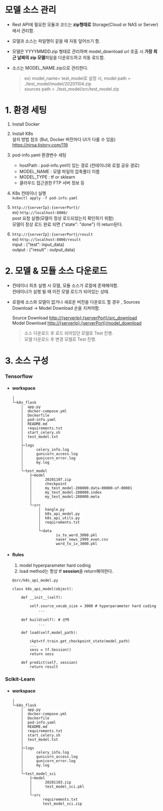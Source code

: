 #  모델 소스 관리



- Rest API에 필요한 모듈과 코드는 **zip형태로** Storage(Cloud or NAS or Server)에서 관리함.  
- 모델과 소스는 파일명이 같을 때 자동 덮어쓰기 함.
- 모델은 YYYYMMDD.zip 형태로 관리하며 model_download url 호출 시 **가장 최근 날짜의 zip 모델**파일을 다운로드하고 자동 로드함.
-  소스는 MODEL_NAME.zip으로 관리한다.

	> ex)
	> model_name= test_model로 설정 시,
	model path = ./test_model/model/20201104.zip  
	sources path = ./test_model/src/test_model.zip



#  1. 환경 세팅

 1. Install Docker
 2. Install K8s <br>
	설치 방법 참조 (But, Docker 버전마다 UI가 다를 수 있음) <br>
	https://nirsa.tistory.com/119

 3. pod-info.yaml 환경변수 세팅 <br>
 	- hostPath : pod-info.yml이 있는 경로 (컨테이너와 로컬 공유 경로) 
	- MODEL_NAME : 모델 파일의 압축폴더 이름 
	- MODEL_TYPE : tf or sklearn
	- 클라우드 접근권한  FTP 서버 정보 등 
	 
 4. K8s 컨테이너 실행 <br>
	 `kubectl apply -f pod-info.yaml`

 5. `http://{serverIp}:{serverPort}/` <br>
	ex) `http://localhost:8000/` <br>
 	post 요청 실행(모델이 정상 로드되었는지 확인하기 위함) <br>
	모델이 정상 로드 완료 되면 {"state": "done"} 이 return된다.

 6. `http://{serverIp}:{serverPort}/result` <br>
 ex) `http://localhost:8000/result` <br>
	input : {"test": input_data} <br>
	output : {"result" : output_data}
 

# 2. 모델 & 모듈 소스 다운로드

-  컨테이너 최초 실행 시 모델, 모듈 소스가 로컬에 존재해야함. <br>
	 컨테이너가 실행 될 때 이전 모델 로드가 되어있는 상태.
- 로컬에 소스와 모델이 없거나 새로운 버전을 다운로드 할 경우 , Sources Download -> Model Download 순을 지켜야함.

	 Source Download  [http://{serverIp}:{serverPort}/src_download](http://%7bserverIp%7d:%7bserverPort%7d/src_download)  
 Model  Download [http://{serverIp}:{serverPort}/model_download](http://%7bserverIp%7d:%7bserverPort%7d/model_download)  
  


	> 소스 다운로드 후 로드 되어있던 모델로 Test 진행.  
	모델 다운로드 후 변경 모델로 Test 진행.  


# 3. 소스 구성 

### Tensorflow
- ####  workspace
	```
	│  
	└─k8s_flask
		│  app.py
		│  docker-compose.yml
		│  Dockerfile
		│  pod-info.yaml
		│  README.md
		│  requirements.txt
		│  start_celery.sh
		│  test_model.txt
		│  
		├─logs
		│      celery_info.log
		│      gunicorn_access.log
		│      gunicorn_error.log
		│      my.log
		│      
		└─test_model
			├─model
			│      20201107.zip
			│      checkpoint
			│      my_test_model-208000.data-00000-of-00001
			│      my_test_model-208000.index
			│      my_test_model-208000.meta
			│      
			└─src
				│  hangle.py
				│  k8s_api_model.py
				│  k8s_api_utils.py
				│  requirements.txt
				│  
				└─data
						ix_to_word_3000.pkl
						naver_news_2999_even.csv
						word_to_ix_3000.pkl   
	```

 - #### Rules
	
	 1. model hyperparameter hard coding
	 2. load method는  항상 tf **session**을 return해야한다.
	 

	```
	@src/k8s_api_model.py

	class k8s_api_model(object):

		def __init__(self):
		
			self.source_vocab_size = 3000 # hyperparameter hard coding
				...
				
		def build(self): # 선택
				...
				
		def load(self,model_path):

			ckpt=tf.train.get_checkpoint_state(model_path)
			...
			sess = tf.Session()
			return sess
			
		def predict(self, session)
			return result
	```



 ### Scikit-Learn
- ####  workspace
	```
	│  
	└─k8s_flask
		│  app.py
		│  docker-compose.yml
		│  Dockerfile
		│  pod-info.yaml
		│  README.md
		│  requirements.txt
		│  start_celery.sh
		│  test_model.txt
		│  
		├─logs
		│      celery_info.log
		│      gunicorn_access.log
		│      gunicorn_error.log
		│      my.log
		│      
		└─test_model_sci
			├─model
			│      20201103.zip
			│      test_model_sci.pkl
			│      
			└─src
				  requirements.txt
				  test_model_sci.zip
	```